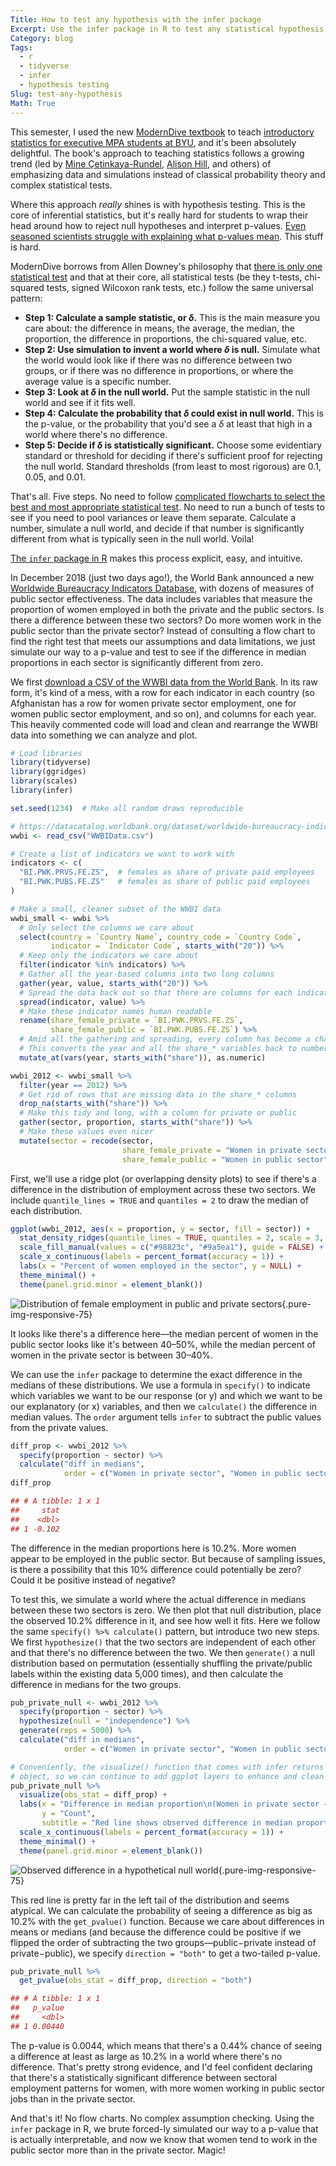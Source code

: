 ```yaml
---
Title: How to test any hypothesis with the infer package
Excerpt: Use the infer package in R to test any statistical hypothesis through simulation.
Category: blog
Tags: 
  - r
  - tidyverse
  - infer
  - hypothesis testing
Slug: test-any-hypothesis
Math: True
---
```


This semester, I used the new [ModernDive textbook](https://moderndive.com/) to teach [introductory statistics for executive MPA students at BYU](https://statsf18.classes.andrewheiss.com/), and it's been absolutely delightful. The book's approach to teaching statistics follows a growing trend (led by [Mine Çetinkaya-Rundel](http://www2.stat.duke.edu/~mc301/), [Alison Hill](https://alison.rbind.io/), and others) of emphasizing data and simulations instead of classical probability theory and complex statistical tests.

Where this approach *really* shines is with hypothesis testing. This is the core of inferential statistics, but it's really hard for students to wrap their head around how to reject null hypotheses and interpret p-values. [Even seasoned scientists struggle with explaining what p-values mean](https://fivethirtyeight.com/features/not-even-scientists-can-easily-explain-p-values/). This stuff is hard.

ModernDive borrows from Allen Downey's philosophy that [there is only one statistical test](http://allendowney.blogspot.com/2016/06/there-is-still-only-one-test.html) and that at their core, all statistical tests (be they t-tests, chi-squared tests, signed Wilcoxon rank tests, etc.) follow the same universal pattern:

- **Step 1: Calculate a sample statistic, or $\delta$.** This is the main measure you care about: the difference in means, the average, the median, the proportion, the difference in proportions, the chi-squared value, etc.
- **Step 2: Use simulation to invent a world where $\delta$ is null.** Simulate what the world would look like if there was no difference between two groups, or if there was no difference in proportions, or where the average value is a specific number.
- **Step 3: Look at $\delta$ in the null world.** Put the sample statistic in the null world and see if it fits well.
- **Step 4: Calculate the probability that $\delta$ could exist in null world.** This is the p-value, or the probability that you'd see a $\delta$ at least that high in a world where there's no difference.
- **Step 5: Decide if $\delta$ is statistically significant.** Choose some evidentiary standard or threshold for deciding if there's sufficient proof for rejecting the null world. Standard thresholds (from least to most rigorous) are 0.1, 0.05, and 0.01.

That's all. Five steps. No need to follow [complicated flowcharts to select the best and most appropriate statistical test](https://www.google.com/search?q=statistical+test+flow+chart). No need to run a bunch of tests to see if you need to pool variances or leave them separate. Calculate a number, simulate a null world, and decide if that number is significantly different from what is typically seen in the null world. Voila!

[The `infer` package in R](https://github.com/tidymodels/infer) makes this process explicit, easy, and intuitive. 

In December 2018 (just two days ago!), the World Bank announced a new [Worldwide Bureaucracy Indicators Database](https://www.cgdev.org/blog/three-lessons-world-banks-new-worldwide-bureaucracy-indicators-database), with dozens of measures of public sector effectiveness. The data includes variables that measure the proportion of women employed in both the private and the public sectors. Is there a difference between these two sectors? Do more women work in the public sector than the private sector? Instead of consulting a flow chart to find the right test that meets our assumptions and data limitations, we just simulate our way to a p-value and test to see if the difference in median proportions in each sector is significantly different from zero.

We first [download a CSV of the WWBI data from the World Bank](https://datacatalog.worldbank.org/dataset/worldwide-bureaucracy-indicators). In its raw form, it's kind of a mess, with a row for each indicator in each country (so Afghanistan has a row for women private sector employment, one for women public sector employment, and so on), and columns for each year. This heavily commented code will load and clean and rearrange the WWBI data into something we can analyze and plot.

```r
# Load libraries
library(tidyverse)
library(ggridges)
library(scales)
library(infer)

set.seed(1234)  # Make all random draws reproducible

# https://datacatalog.worldbank.org/dataset/worldwide-bureaucracy-indicators
wwbi <- read_csv("WWBIData.csv")

# Create a list of indicators we want to work with
indicators <- c(
  "BI.PWK.PRVS.FE.ZS",  # females as share of private paid employees
  "BI.PWK.PUBS.FE.ZS"   # females as share of public paid employees
)

# Make a small, cleaner subset of the WWBI data
wwbi_small <- wwbi %>% 
  # Only select the columns we care about
  select(country = `Country Name`, country_code = `Country Code`, 
         indicator = `Indicator Code`, starts_with("20")) %>% 
  # Keep only the indicators we care about
  filter(indicator %in% indicators) %>% 
  # Gather all the year-based columns into two long columns
  gather(year, value, starts_with("20")) %>% 
  # Spread the data back out so that there are columns for each indicator
  spread(indicator, value) %>% 
  # Make these indicator names human readable
  rename(share_female_private = `BI.PWK.PRVS.FE.ZS`,
         share_female_public = `BI.PWK.PUBS.FE.ZS`) %>% 
  # Amid all the gathering and spreading, every column has become a character.
  # This converts the year and all the share_* variables back to numbers
  mutate_at(vars(year, starts_with("share")), as.numeric)

wwbi_2012 <- wwbi_small %>% 
  filter(year == 2012) %>% 
  # Get rid of rows that are missing data in the share_* columns
  drop_na(starts_with("share")) %>% 
  # Make this tidy and long, with a column for private or public
  gather(sector, proportion, starts_with("share")) %>% 
  # Make these values even nicer
  mutate(sector = recode(sector,
                         share_female_private = "Women in private sector",
                         share_female_public = "Women in public sector"))
```

First, we'll use a ridge plot (or overlapping density plots) to see if there's a difference in the distribution of employment across these two sectors. We include `quantile_lines = TRUE` and `quantiles = 2` to draw the median of each distribution. 

```r
ggplot(wwbi_2012, aes(x = proportion, y = sector, fill = sector)) +
  stat_density_ridges(quantile_lines = TRUE, quantiles = 2, scale = 3, color = "white") + 
  scale_fill_manual(values = c("#98823c", "#9a5ea1"), guide = FALSE) + 
  scale_x_continuous(labels = percent_format(accuracy = 1)) +
  labs(x = "Percent of women employed in the sector", y = NULL) +
  theme_minimal() +
  theme(panel.grid.minor = element_blank())
```

![Distribution of female employment in public and private sectors](/files/images/test-any-hypothesis/diff-ridges.png){.pure-img-responsive-75}

It looks like there's a difference here—the median percent of women in the public sector looks like it's between 40–50%, while the median percent of women in the private sector is between 30–40%. 

We can use the `infer` package to determine the exact difference in the medians of these distributions. We use a formula in `specify()` to indicate which variables we want to be our response (or y) and which we want to be our explanatory (or x) variables, and then we `calculate()` the difference in median values. The `order` argument tells `infer` to subtract the public values from the private values.

```r
diff_prop <- wwbi_2012 %>% 
  specify(proportion ~ sector) %>% 
  calculate("diff in medians", 
            order = c("Women in private sector", "Women in public sector"))
diff_prop

## # A tibble: 1 x 1
##     stat
##    <dbl>
## 1 -0.102
```

The difference in the median proportions here is 10.2%. More women appear to be employed in the public sector. But because of sampling issues, is there a possibility that this 10% difference could potentially be zero? Could it be positive instead of negative? 

To test this, we simulate a world where the actual difference in medians between these two sectors is zero. We then plot that null distribution, place the observed 10.2% difference in it, and see how well it fits. Here we follow the same `specify() %>% calculate()` pattern, but introduce two new steps. We first `hypothesize()` that the two sectors are independent of each other and that there's no difference between the two. We then `generate()` a null distribution based on permutation (essentially shuffling the private/public labels within the existing data 5,000 times), and then calculate the difference in medians for the two groups.

```r
pub_private_null <- wwbi_2012 %>% 
  specify(proportion ~ sector) %>% 
  hypothesize(null = "independence") %>% 
  generate(reps = 5000) %>% 
  calculate("diff in medians", 
            order = c("Women in private sector", "Women in public sector"))

# Conveniently, the visualize() function that comes with infer returns a ggplot
# object, so we can continue to add ggplot layers to enhance and clean the plot
pub_private_null %>% 
  visualize(obs_stat = diff_prop) + 
  labs(x = "Difference in median proportion\n(Women in private sector − women in public sector)",
       y = "Count",
       subtitle = "Red line shows observed difference in median proportions") +
  scale_x_continuous(labels = percent_format(accuracy = 1)) +
  theme_minimal() +
  theme(panel.grid.minor = element_blank())
```

![Observed difference in a hypothetical null world](/files/images/test-any-hypothesis/diff-in-null-world.png){.pure-img-responsive-75}

This red line is pretty far in the left tail of the distribution and seems atypical. We can calculate the probability of seeing a difference as big as 10.2% with the `get_pvalue()` function. Because we care about differences in means or medians (and because the difference could be positive if we flipped the order of subtracting the two groups—public−private instead of private−public), we specify `direction = "both"` to get a two-tailed p-value.

```r
pub_private_null %>% 
  get_pvalue(obs_stat = diff_prop, direction = "both")

## # A tibble: 1 x 1
##   p_value
##     <dbl>
## 1 0.00440
```

The p-value is 0.0044, which means that there's a 0.44% chance of seeing a difference at least as large as 10.2% in a world where there's no difference. That's pretty strong evidence, and I'd feel confident declaring that there's a statistically significant difference between sectoral employment patterns for women, with more women working in public sector jobs than in the private sector.

And that's it! No flow charts. No complex assumption checking. Using the `infer` package in R, we brute forced-ly simulated our way to a p-value that is actually interpretable, and now we know that women tend to work in the public sector more than in the private sector. Magic!

